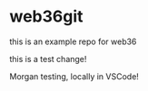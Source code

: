 # web36git
this is an example repo for web36 

this is a test change!


Morgan testing, locally in VSCode! 